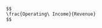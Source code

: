 
                    $$
                    \frac{Operating\ Income}{Revenue}
                    $$